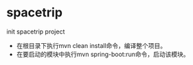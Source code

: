 # spacetrip
init spacetrip project

- 在根目录下执行mvn clean install命令，编译整个项目。
- 在要启动的模块中执行mvn spring-boot:run命令，启动该模块。